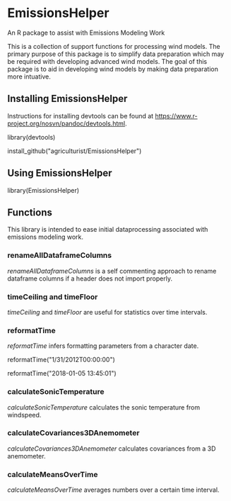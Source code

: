 # EmissionsHelper
An R package to assist with Emissions Modeling Work

This is a collection of support functions for processing wind models.  The primary purpose of this package is to simplify data preparation which may be required with developing advanced wind models.  The goal of this package is to aid in developing wind models by making data preparation more intuative.


## Installing EmissionsHelper

Instructions for installing devtools can be found at https://www.r-project.org/nosvn/pandoc/devtools.html.

library(devtools)

install_github("agriculturist/EmissionsHelper")


## Using EmissionsHelper

library(EmissionsHelper)


## Functions

This library is intended to ease initial dataprocessing associated with emissions modeling work.

### renameAllDataframeColumns
*renameAllDataframeColumns* is a self commenting approach to rename dataframe columns if a header does not import properly.  

### timeCeiling and timeFloor
*timeCeiling* and *timeFloor* are useful for statistics over time intervals.

### reformatTime
*reformatTime* infers formatting parameters from a character date.

reformatTime("1/31/2012T00:00:00")

reformatTime("2018-01-05 13:45:01")

### calculateSonicTemperature
*calculateSonicTemperature* calculates the sonic temperature from windspeed.

### calculateCovariances3DAnemometer
*calculateCovariances3DAnemometer* calculates covariances from a 3D anemometer.

### calculateMeansOverTime
*calculateMeansOverTime* averages numbers over a certain time interval.


